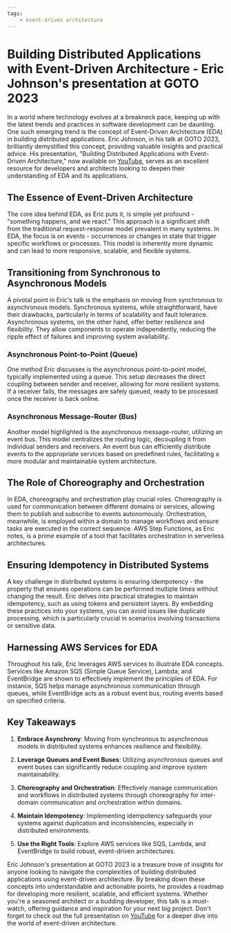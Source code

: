 ```yaml
---
tags:
    - event-driven architecture
---
```


# Building Distributed Applications with Event-Driven Architecture - Eric Johnson's presentation at GOTO 2023

In a world where technology evolves at a breakneck pace, keeping up with the latest trends and practices in software development can be daunting. One such emerging trend is the concept of Event-Driven Architecture (EDA) in building distributed applications. Eric Johnson, in his talk at GOTO 2023, brilliantly demystified this concept, providing valuable insights and practical advice. His presentation, "Building Distributed Applications with Event-Driven Architecture," now available on [YouTube](https://www.youtube.com/watch?v=9StQpMLC-5Q), serves as an excellent resource for developers and architects looking to deepen their understanding of EDA and its applications.

## The Essence of Event-Driven Architecture

The core idea behind EDA, as Eric puts it, is simple yet profound - "something happens, and we react." This approach is a significant shift from the traditional request-response model prevalent in many systems. In EDA, the focus is on events - occurrences or changes in state that trigger specific workflows or processes. This model is inherently more dynamic and can lead to more responsive, scalable, and flexible systems.

## Transitioning from Synchronous to Asynchronous Models

A pivotal point in Eric's talk is the emphasis on moving from synchronous to asynchronous models. Synchronous systems, while straightforward, have their drawbacks, particularly in terms of scalability and fault tolerance. Asynchronous systems, on the other hand, offer better resilience and flexibility. They allow components to operate independently, reducing the ripple effect of failures and improving system availability.

### Asynchronous Point-to-Point (Queue)

One method Eric discusses is the asynchronous point-to-point model, typically implemented using a queue. This setup decreases the direct coupling between sender and receiver, allowing for more resilient systems. If a receiver fails, the messages are safely queued, ready to be processed once the receiver is back online.

### Asynchronous Message-Router (Bus)

Another model highlighted is the asynchronous message-router, utilizing an event bus. This model centralizes the routing logic, decoupling it from individual senders and receivers. An event bus can efficiently distribute events to the appropriate services based on predefined rules, facilitating a more modular and maintainable system architecture.

## The Role of Choreography and Orchestration

In EDA, choreography and orchestration play crucial roles. Choreography is used for communication between different domains or services, allowing them to publish and subscribe to events autonomously. Orchestration, meanwhile, is employed within a domain to manage workflows and ensure tasks are executed in the correct sequence. AWS Step Functions, as Eric notes, is a prime example of a tool that facilitates orchestration in serverless architectures.

## Ensuring Idempotency in Distributed Systems

A key challenge in distributed systems is ensuring idempotency - the property that ensures operations can be performed multiple times without changing the result. Eric delves into practical strategies to maintain idempotency, such as using tokens and persistent layers. By embedding these practices into your systems, you can avoid issues like duplicate processing, which is particularly crucial in scenarios involving transactions or sensitive data.

## Harnessing AWS Services for EDA

Throughout his talk, Eric leverages AWS services to illustrate EDA concepts. Services like Amazon SQS (Simple Queue Service), Lambda, and EventBridge are shown to effectively implement the principles of EDA. For instance, SQS helps manage asynchronous communication through queues, while EventBridge acts as a robust event bus, routing events based on specified criteria.

## Key Takeaways

1. **Embrace Asynchrony**: Moving from synchronous to asynchronous models in distributed systems enhances resilience and flexibility.

2. **Leverage Queues and Event Buses**: Utilizing asynchronous queues and event buses can significantly reduce coupling and improve system maintainability.

3. **Choreography and Orchestration**: Effectively manage communication and workflows in distributed systems through choreography for inter-domain communication and orchestration within domains.

4. **Maintain Idempotency**: Implementing idempotency safeguards your systems against duplication and inconsistencies, especially in distributed environments.

5. **Use the Right Tools**: Explore AWS services like SQS, Lambda, and EventBridge to build robust, event-driven architectures.

Eric Johnson's presentation at GOTO 2023 is a treasure trove of insights for anyone looking to navigate the complexities of building distributed applications using event-driven architecture. By breaking down these concepts into understandable and actionable points, he provides a roadmap for developing more resilient, scalable, and efficient systems. Whether you're a seasoned architect or a budding developer, this talk is a must-watch, offering guidance and inspiration for your next big project. Don't forget to check out the full presentation on [YouTube](https://www.youtube.com/watch?v=9StQpMLC-5Q) for a deeper dive into the world of event-driven architecture.